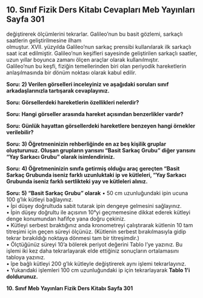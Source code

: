 ## 10. Sınıf Fizik Ders Kitabı Cevapları Meb Yayınları Sayfa 301

değiştirerek ölçümlerini tekrarlar. Galileo’nun bu basit gözlemi, sarkaçlı saatlerin geliştirilmesine ilham  
 olmuştur. XVII. yüzyılda Galileo’nun sarkaç prensibi kullanılarak ilk sarkaçlı saat icat edilmiştir. Galileo’nun keşifleri sayesinde geliştirilen sarkaçlı saatler, uzun yıllar boyunca zamanı ölçen araçlar olarak kullanılmıştır.  
 Galileo’nun bu keşfi, fiziğin temellerinden biri olan periyodik hareketlerin anlaşılmasında bir dönüm noktası olarak kabul edilir.

**Soru: 2) Verilen görselleri inceleyiniz ve aşağıdaki soruları sınıf arkadaşlarınızla tartışarak cevaplayınız.**

**Soru: Görsellerdeki hareketlerin özellikleri nelerdir?**

**Soru: Hangi görseller arasında hareket açısından benzerlikler vardır?**

**Soru: Günlük hayattan görsellerdeki hareketlere benzeyen hangi örnekler verilebilir?**

**Soru: 3) Öğretmeninizin rehberliğinde en az beş kişilik gruplar oluşturunuz. Oluşan grupların yarısını “Basit Sarkaç Grubu” diğer yarısını “Yay Sarkacı Grubu” olarak isimlendiriniz.**

**Soru: 4) Öğretmeninizin sınıfa getirmiş olduğu araç gereçten “Basit Sarkaç Grubunda iseniz farklı uzunluktaki ip ve kütleleri, “Yay Sarkacı Grubunda iseniz farklı sertlikteki yay ve kütleleri alınız.**

**Soru: 5) “Basit Sarkaç Grubu” olarak** • 50 cm uzunluğundaki ipin ucuna 100 g’lık kütleyi bağlayınız.  
 • İpi düşey doğrultuda sabit tutarak ipin dengeye gelmesini sağlayınız.  
 • İpin düşey doğrultu ile açısının 10°yi geçmemesine dikkat ederek kütleyi denge konumundan hafifçe yana doğru çekiniz.  
 • Kütleyi serbest bıraktığınız anda kronometreyi çalıştırarak kütlenin 10 tam titreşimi için geçen süreyi ölçünüz. (Kütlenin serbest bırakılmasıyla gidip tekrar bırakıldığı noktaya dönmesi tam bir titreşimdir.)  
 • Ölçtüğünüz süreyi 10’a bölerek periyot değerini Tablo l’ye yazınız. Bu işlemi iki kez daha tekrarlayarak elde ettiğiniz sonuçların ortalamasını tabloya yazınız.  
 • îpe bağlı kütleyi 200 g’lık kütleyle değiştirerek aynı işlemi tekrarlayınız.  
 • Yukarıdaki işlemleri 100 cm uzunluğundaki ip için tekrarlayarak **Tablo 1’i doldurunuz.**

**10. Sınıf Meb Yayınları Fizik Ders Kitabı Sayfa 301**